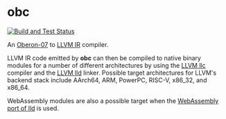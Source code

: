 # obc

[![Build and Test Status](https://github.com/raulcostajunior/obc/actions/workflows/cmake.yml/badge.svg)](https://github.com/raulcostajunior/obc/actions/workflows/cmake.yml)

An [Oberon-07](https://people.inf.ethz.ch/wirth/Oberon/Oberon07.Report.pdf)
to [LLVM IR](https://llvm.org/docs/LangRef.html) compiler.

LLVM IR code emitted by **obc** can then be compiled to native binary modules for a number of different architectures by
using the [LLVM llc](https://llvm.org/docs/CommandGuide/llc.html) compiler and the [LLVM lld](https://lld.llvm.org)
linker. Possible target architectures for LLVM's backend stack include AArch64, ARM, PowerPC, RISC-V, x86_32, and
x86_64.

WebAssembly modules are also a possible target when the [WebAssembly port of lld](https://lld.llvm.org/WebAssembly.html)
is used. 

